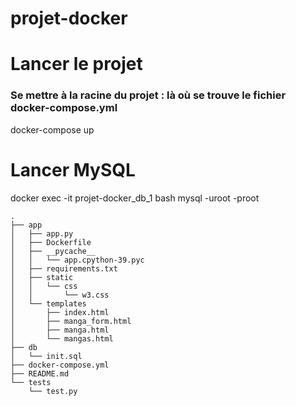 # projet-docker

# Lancer le projet 
###  Se mettre à la racine du projet : là où se trouve le fichier docker-compose.yml
docker-compose up 

# Lancer MySQL
docker exec -it projet-docker_db_1 bash
mysql -uroot -proot


```
.
├── app
│   ├── app.py
│   ├── Dockerfile
│   ├── __pycache__
│   │   └── app.cpython-39.pyc
│   ├── requirements.txt
│   ├── static
│   │   └── css
│   │       └── w3.css
│   └── templates
│       ├── index.html
│       ├── manga_form.html
│       ├── manga.html
│       └── mangas.html
├── db
│   └── init.sql
├── docker-compose.yml
├── README.md
└── tests
    └── test.py


```

